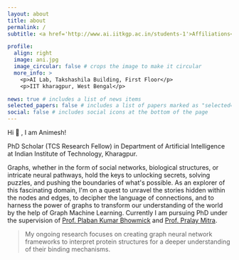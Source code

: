 ```yaml
---
layout: about
title: about
permalink: /
subtitle: <a href='http://www.ai.iitkgp.ac.in/students-1'>Affiliations</a>.

profile:
  align: right
  image: ani.jpg
  image_circular: false # crops the image to make it circular
  more_info: >
    <p>AI Lab, Takshashila Building, First Floor</p>
    <p>IIT kharagpur, West Bengal</p>

news: true # includes a list of news items
selected_papers: false # includes a list of papers marked as "selected={true}"
social: false # includes social icons at the bottom of the page
---
```


Hi :wave: , I am Animesh!

PhD Scholar (TCS Research Fellow) in Department of Artificial Intelligence at Indian Institute of Technology, Kharagpur. 

Graphs, whether in the form of social networks, biological structures, or intricate neural pathways, hold the keys to unlocking secrets, solving puzzles, and pushing the boundaries of what's possible. As an explorer of this fascinating domain, I'm on a quest to unravel the stories hidden within the nodes and edges, to decipher the language of connections, and to harness the power of graphs to transform our understanding of the world by the help of Graph Machine Learning. Currently I am pursuing PhD under the supervision of [Prof. Plaban Kumar Bhowmick](https://plaban.github.io/) and [Prof. Pralay Mitra](https://cse.iitkgp.ac.in/~pralay/).

> My ongoing research focuses on creating graph neural network frameworks to interpret protein structures for a deeper understanding of their binding mechanisms.
